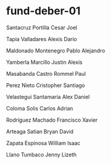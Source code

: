 # fund-deber-01
Santacruz Portilla Cesar Joel

Tapia Valladares Alexis Dario

Maldonado Montenegro Pablo Alejandro

Yamberla Marcillo Justin Alexis

Masabanda Castro Rommel Paul

Perez Nieto Cristopher Santiago

Velastegui Santamaria Alex Daniel

Coloma Solis Carlos Adrian

Rodríguez Machado Francisco Xavier 

Arteaga Satian Bryan David 

Zapata Espinosa William Isaac

Llano Tumbaco Jenny Lizeth